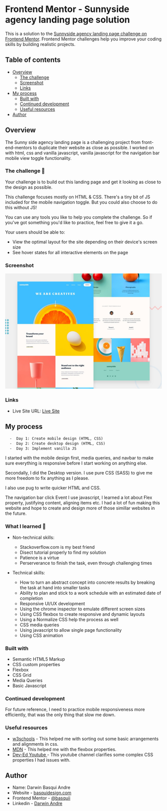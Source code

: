 # Frontend Mentor - Sunnyside agency landing page solution

This is a solution to the [Sunnyside agency landing page challenge on Frontend Mentor](https://www.frontendmentor.io/challenges/sunnyside-agency-landing-page-7yVs3B6ef). Frontend Mentor challenges help you improve your coding skills by building realistic projects.

## Table of contents

- [Overview](#overview)
  - [The challenge](#the-challenge)
  - [Screenshot](#screenshot)
  - [Links](#links)
- [My process](#my-process)
  - [Built with](#built-with)
  - [Continued development](#continued-development)
  - [Useful resources](#useful-resources)
- [Author](#author)

## Overview
The Sunny side agency landing page is a challenging project from front-end-mentors to duplicate their website as close as possible. I worked on with html, css and vanilla javascript, vanilla javascript for the navigation bar mobile view toggle functionality.

### The challenge 🚀

Your challenge is to build out this landing page and get it looking as close to the design as possible.

This challenge focuses mostly on HTML & CSS. There's a tiny bit of JS included for the mobile navigation toggle. But you could also choose to do this without JS!

You can use any tools you like to help you complete the challenge. So if you've got something you'd like to practice, feel free to give it a go.

Your users should be able to:

- View the optimal layout for the site depending on their device's screen size
- See hover states for all interactive elements on the page

### Screenshot

![Project Preview](./design/desktop-preview.jpg)

### Links

<!-- - Solution URL: [Solution page on FrontendMentor]() -->
- Live Site URL: [Live Site](https://sunnyw.netlify.app/)

## My process

      -  Day 1: Create mobile design (HTML, CSS)
      -  Day 2: Create desktop design (HTML, CSS)
      -  Day 3: Implement vanilla JS

I started with the mobile design first, media queries, and navbar to make sure everything is responsive before I start working on anything else. 

Secondally, I did the Desktop version. I use pure CSS (SASS) to give me more freedom to fix anything as I please.  
    
I also use pug to write quicker HTML and CSS. 

The navigation bar click Event I use javascript, I learned a lot about Flex property, justifying content, aligning items etc. I had a lot of fun making this website and hope to create and design more of those simillar websites in the future.  






### What I learned 🚀

-  Non-technical skills:
      -  Stackoverflow.com is my best friend
      -  Disect tutorial properly to find my solution
      -  Patience is a virtue
   -  Perserverance to finish the task, even through challenging times

-  Technical skills:

   -  How to turn an abstract concept into concrete results by breaking the task at hand into smaller tasks
   -  Ability to plan and stick to a work schedule with an estimated date of completion
   -  Responsive UI/UX development
   -  Using the chrome inspector to emulate different screen sizes
   -  Using CSS flexbox to create responsive and dynamic layouts
   -  Using a Normalize CSS help the process as well
   -  CSS media queries
   -  Using javascript to allow single page functionality
   -  Using CSS animation



### Built with

- Semantic HTML5 Markup
- CSS custom properties
- Flexbox
- CSS Grid
- Media Queries
- Basic Javascript

### Continued development

For future reference, I need to practice mobile responsiveness more efficiently, that was the only thing that slow me down. 
### Useful resources

- [w3schools](https://www.w3schools.com) - This helped me with sorting out some basic arrangements and alignments in css.
- [MDN](https://developer.mozilla.org/en-US/docs/Learn/CSS/CSS_layout/Flexbox) - This helped me with the flexbox properties.
- [Dev-Ed Youtube ](https://www.youtube.com/c/DevEd) - This youtube channel clarifies some complex CSS properties I had issues with.


## Author

- Name: Darwin Basqui Andre
- Website - [basquidesign.com](https://www.basquidesign.com/)
- Frontend Mentor - [@basquii](https://www.frontendmentor.io/profile/basquii)
- Linkedin - [Darwin Andre](https://www.linkedin.com/in/basqui)